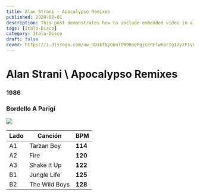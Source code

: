 ```yaml
---
title: Alan Strani - Apocalypso Remixes
published: 2029-08-01
description: This post demonstrates how to include embedded video in a blog post.
tags: [Italo-Disco]
category: Italo-Disco
draft: false
cover: https://i.discogs.com/uw_oD3kf8yGhnlDW9Rn0PgjCEnElw6brIgIzyzF1vUU/rs:fit/g:sm/q:90/h:600/w:600/czM6Ly9kaXNjb2dz/LWRhdGFiYXNlLWlt/YWdlcy9SLTI4NTYy/NDI4LTE2OTcwMzUw/NTgtMjE2Ny5qcGVn.jpeg
---
```


# Alan Strani \ Apocalypso Remixes

### **1986**

### Bordello A Parigi

![](https://i.discogs.com/uw_oD3kf8yGhnlDW9Rn0PgjCEnElw6brIgIzyzF1vUU/rs:fit/g:sm/q:90/h:600/w:600/czM6Ly9kaXNjb2dz/LWRhdGFiYXNlLWlt/YWdlcy9SLTI4NTYy/NDI4LTE2OTcwMzUw/NTgtMjE2Ny5qcGVn.jpeg)



| Lado | Canción | BPM |
| --- | --- | --- |
| A1 | Tarzan Boy | **114** |
| A2 | Fire | **120** |
| A3 | Shake It Up | **122** |
| B1 | Jungle Life | **125** |
| B2 | The Wild Boys | **128** |
